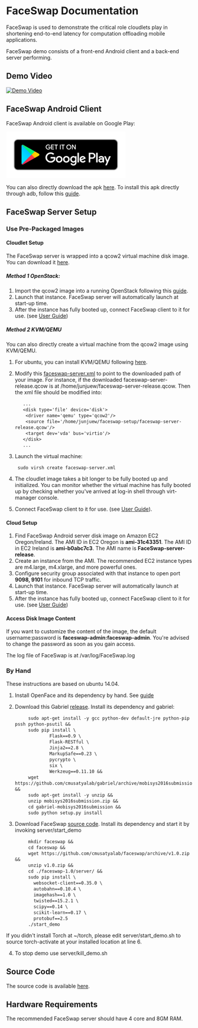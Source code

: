 # FaceSwap Documentation

FaceSwap is used to demonstrate the critical role cloudlets play in shortening end-to-end latency for computation offloading mobile applications. 

FaceSwap demo consists of a front-end Android client and a back-end server performing.

## Demo Video
[![Demo Video](http://img.youtube.com/vi/YSC-04jxS90/0.jpg)](http://www.youtube.com/watch?v=YSC-04jxS90)

## FaceSwap Android Client

FaceSwap Android client is available on Google Play:

[![Get it on Google Play](img/google-play-badge-small.png)](https://play.google.com/store/apps/details?id=edu.cmu.cs.faceswap)

You can also directly download the apk [here](https://github.com/cmusatyalab/faceswap/blob/master/apk/app-release.apk?raw=true). To install this apk directly through adb, follow this [guide](https://developer.vuforia.com/library/articles/Solution/How-To-install-an-APK-using-ADB).

## FaceSwap Server Setup

### Use Pre-Packaged Images

#### Cloudlet Setup

The FaceSwap server is wrapped into a qcow2 virtual machine disk image. You can download it [here](https://storage.cmusatyalab.org/faceswap/faceswap-server-release.qcow). 

##### Method 1 OpenStack:

1. Import the qcow2 image into a running OpenStack following this [guide](http://docs.openstack.org/user-guide/dashboard_manage_images.html).
2. Launch that instance. FaceSwap server will automatically launch at start-up time.
5. After the instance has fully booted up, connect FaceSwap client to it for use. (see [User Guide](https://cmusatyalab.github.io/faceswap/user-guide/))

##### Method 2 KVM/QEMU

You can also directly create a virtual machine from the qcow2 image using KVM/QEMU. 

1. For ubuntu, you can install KVM/QEMU following [here](http://www.howtogeek.com/117635/how-to-install-kvm-and-create-virtual-machines-on-ubuntu/). 
2. Modify this [faceswap-server.xml](https://raw.githubusercontent.com/cmusatyalab/faceswap/master/server/faceswap-server.xml) to point to the downloaded path of your image. For instance, if the downloaded faceswap-server-release.qcow is at /home/junjuew/faceswap-server-release.qcow. Then the xml file should be modified into:

          ...
          <disk type='file' device='disk'>
           <driver name='qemu' type='qcow2'/>
           <source file='/home/junjuew/faceswap-setup/faceswap-server-release.qcow'/>
           <target dev='vda' bus='virtio'/>
          </disk>
          ...

3. Launch the virtual machine:

        sudo virsh create faceswap-server.xml    

4. The cloudlet image takes a bit longer to be fully booted up and initialized. You can monitor whether the virtual machine has fully booted up by checking whether you've arrived at log-in shell through virt-manager console.
5. Connect FaceSwap client to it for use. (see [User Guide](https://cmusatyalab.github.io/faceswap/user-guide/)). 

#### Cloud Setup

1. Find FaceSwap Android server disk image on Amazon EC2 Oregon/Ireland. The AMI ID in EC2 Oregon is **ami-31c43351**. The AMI ID in EC2 Ireland is **ami-b0abc7c3**. The AMI name is **FaceSwap-server-release**. 
2. Create an instance from the AMI. The recommended EC2 instance types are m4.large, m4.xlarge, and more powerful ones.
3. Configure security group associated with that instance to open port **9098, 9101** for inbound TCP traffic. 
4. Launch that instance. FaceSwap server will automatically launch at start-up time.
5. After the instance has fully booted up, connect FaceSwap client to it for use. (see [User Guide](https://cmusatyalab.github.io/faceswap/user-guide/))

#### Access Disk Image Content

If you want to customize the content of the image, the default username:password is **faceswap-admin:faceswap-admin**. You're advised to change the password as soon as you gain access.

The log file of FaceSwap is at /var/log/FaceSwap.log

### By Hand

These instructions are based on ubuntu 14.04. 

1. Install OpenFace and its dependency by hand. See [guide](https://cmusatyalab.github.io/openface/setup/)

2. Download this Gabriel [release](https://github.com/cmusatyalab/gabriel/archive/mobisys2016submission.zip). Install its dependency and gabriel:

            sudo apt-get install -y gcc python-dev default-jre python-pip pssh python-psutil &&
            sudo pip install \
                    Flask==0.9 \
                    Flask-RESTful \
                    Jinja2==2.8 \
                    MarkupSafe==0.23 \
                    pycrypto \
                    six \
                    Werkzeug==0.11.10 &&
            wget https://github.com/cmusatyalab/gabriel/archive/mobisys2016submission.zip &&
            sudo apt-get install -y unzip &&
            unzip mobisys2016submission.zip &&
            cd gabriel-mobisys2016submission &&
            sudo python setup.py install            
   
        
3. Download FaceSwap [source code](https://github.com/cmusatyalab/faceswap/archive/v1.0.zip). Install its dependency and start it by invoking server/start_demo

            mkdir faceswap &&
            cd faceswap &&
            wget https://github.com/cmusatyalab/faceswap/archive/v1.0.zip &&
            unzip v1.0.zip &&
            cd ./faceswap-1.0/server/ &&
            sudo pip install \
              websocket-client==0.35.0 \
              autobahn==0.10.4 \
              imagehash==1.0 \
              twisted==15.2.1 \
              scipy==0.14 \
              scikit-learn==0.17 \
              protobuf==2.5 
            ./start_demo
If you didn't install Torch at ~/torch, please edit server/start_demo.sh to source torch-activate at your installed location at line 6.

4. To stop demo use server/kill_demo.sh
           

## Source Code
The source code is available [here](https://github.com/cmusatyalab/faceswap/releases/tag/v1.0).

## Hardware Requirements
The recommended FaceSwap server should have 4 core and 8GM RAM. 

